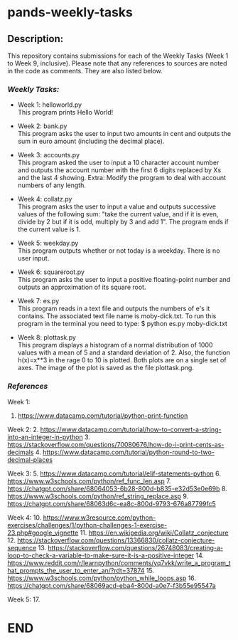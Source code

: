 # pands-weekly-tasks

## Description:

This repository contains submissions for each of the Weekly Tasks (Week 1 to Week 9, inclusive). Please note that any references to sources are noted in the code as comments. They are also listed below. 

### *Weekly Tasks:*
- Week 1: helloworld.py  
  This program prints Hello World!

- Week 2: bank.py  
  This program asks the user to input two amounts in cent and outputs the sum in euro amount (including the decimal place).

- Week 3: accounts.py  
  This program asked the user to input a 10 character account number and outputs the account number with the first 6 digits replaced by Xs and the last 4 showing.
  Extra: Modify the program to deal with account numbers of any length.

- Week 4: collatz.py  
  This program asks the user to input a value and outputs successive values of the following sum: "take the current value, and if it is even, divide by 2 but if it is odd, multiply by 3 and add 1". The program ends if the current value is 1.

- Week 5: weekday.py  
  This program outputs whether or not today is a weekday. There is no user input.

- Week 6: squareroot.py  
  This program asks the user to input a positive floating-point number and outputs an approximation of its square root. 

- Week 7: es.py   
  This program reads in a text file and outputs the numbers of e's it contains. The associated text file name is moby-dick.txt. To run this program in the terminal you need to type: $ python es.py moby-dick.txt

- Week 8: plottask.py  
  This program displays a histogram of a normal distribution of 1000 values with a mean of 5 and a standard deviation of 2. Also, the function h(x)=x**3 in the rage 0 to 10 is plotted. Both plots are on a single set of axes. The image of the plot is saved as the file plottask.png.

### *References*

Week 1: 
1. https://www.datacamp.com/tutorial/python-print-function

Week 2:
2. https://www.datacamp.com/tutorial/how-to-convert-a-string-into-an-integer-in-python
3. https://stackoverflow.com/questions/70080676/how-do-i-print-cents-as-decimals
4. https://www.datacamp.com/tutorial/python-round-to-two-decimal-places

Week 3: 
5. https://www.datacamp.com/tutorial/elif-statements-python
6. https://www.w3schools.com/python/ref_func_len.asp
7. https://chatgpt.com/share/68064053-6b28-800d-b835-e32d53e0e69b
8. https://www.w3schools.com/python/ref_string_replace.asp
9. https://chatgpt.com/share/68063d6c-ea8c-800d-9793-676a87799fc5

Week 4:
10. https://www.w3resource.com/python-exercises/challenges/1/python-challenges-1-exercise-23.php#google_vignette
11. https://en.wikipedia.org/wiki/Collatz_conjecture
12. https://stackoverflow.com/questions/13366830/collatz-conjecture-sequence
13. https://stackoverflow.com/questions/26748083/creating-a-loop-to-check-a-variable-to-make-sure-it-is-a-positive-integer
14. https://www.reddit.com/r/learnpython/comments/yq7vkk/write_a_program_that_prompts_the_user_to_enter_an/?rdt=37874
15. https://www.w3schools.com/python/python_while_loops.asp
16. https://chatgpt.com/share/68069acd-eba4-800d-a0e7-f3b55e95547a

Week 5:
17.

# END    

